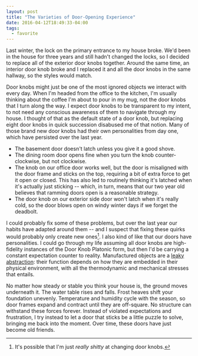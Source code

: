 ```yaml
---
layout: post
title: "The Varieties of Door-Opening Experience"
date: 2016-04-12T18:49:33-04:00
tags:
  - favorite
---
```


Last winter, the lock on the primary entrance to my house broke. We'd been in the house for three years and still hadn't changed the locks, so I decided to replace all of the exterior door knobs together. Around the same time, an interior door knob broke and I replaced it and all the door knobs in the same hallway, so the styles would match.

Door knobs might just be one of the most ignored objects we interact with every day. When I'm headed from the office to the kitchen, I'm usually thinking about the coffee I'm about to pour in my mug, not the door knobs that I turn along the way. I expect door knobs to be transparent to my intent, to not need any conscious awareness of them to navigate through my house. I thought of that as the default state of a door knob, but replacing eight door knobs in quick succession disabused me of that notion. Many of those brand new door knobs had their own personalities from day one, which have persisted over the last year.

- The basement door doesn't latch unless you give it a good shove.
- The dining room door opens fine when you turn the knob counter-clockwise, but not clockwise.
- The knob on our office door works well, but the door is misaligned with the door frame and sticks on the top, requiring a bit of extra force to get it open or closed. This has also led to routinely thinking it's latched when it's actually just sticking -- which, in turn, means that our two year old believes that ramming doors open is a reasonable strategy.
- The door knob on our exterior side door won't latch when it's really cold, so the door blows open on windy winter days if we forget the deadbolt.

I could probably fix some of these problems, but over the last year our habits have adapted around them -- and I suspect that fixing these quirks would probably only create new ones[^1]. I also kind of like that our doors have personalities. I could go through my life assuming all door knobs are high-fidelity instances of the Door Knob Platonic form, but then I'd be carrying a constant expectation counter to reality. Manufactured objects are a [leaky abstraction](http://www.joelonsoftware.com/articles/LeakyAbstractions.html): their function depends on how they are embedded in their physical environment, with all the thermodynamic and mechanical stresses that entails.

No matter how steady or stable you think your house is, the ground moves underneath it. The water table rises and falls. Frost heaves shift your foundation unevenly. Temperature and humidity cycle with the season, so door frames expand and contract until they are off-square. No structure can withstand these forces forever. Instead of violated expectations and frustration, I try instead to let a door that sticks be a little puzzle to solve, bringing me back into the moment. Over time, these doors have just become old friends.

[^1]:	It's possible that I'm just _really shitty_ at changing door knobs.
